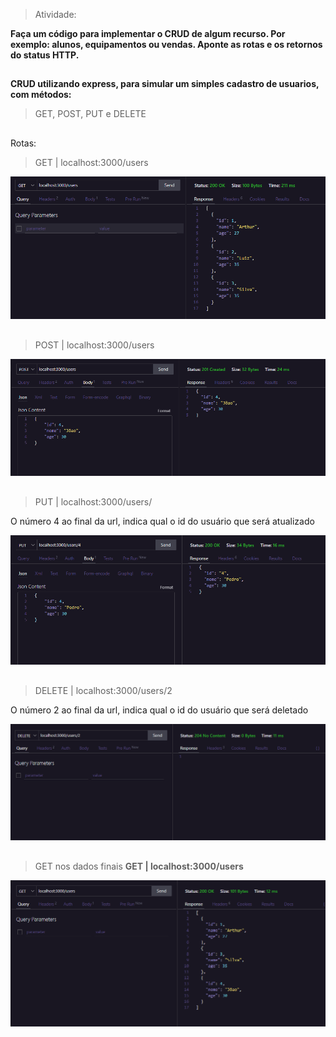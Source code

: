 > Atividade: 

**Faça um código para implementar o CRUD de algum recurso. Por exemplo: alunos, equipamentos ou vendas. Aponte as rotas e os retornos do status HTTP.**

##

**CRUD utilizando express, para simular um simples cadastro de usuarios, com métodos:**
> GET, POST, PUT e DELETE

##

Rotas:

> GET | localhost:3000/users

![preview](./assets/Get.png)

## 
> POST | localhost:3000/users

![preview](./assets/Post.png)

##

> PUT | localhost:3000/users/

O número 4 ao final da url, indica qual o id do usuário que será atualizado

![preview](./assets/Put.png)

##

> DELETE | localhost:3000/users/2


O número 2 ao final da url, indica qual o id do usuário que será deletado

![preview](./assets/Delete.png)

##

> GET nos dados finais  **GET | localhost:3000/users**

![preview](./assets/Get2.png)
